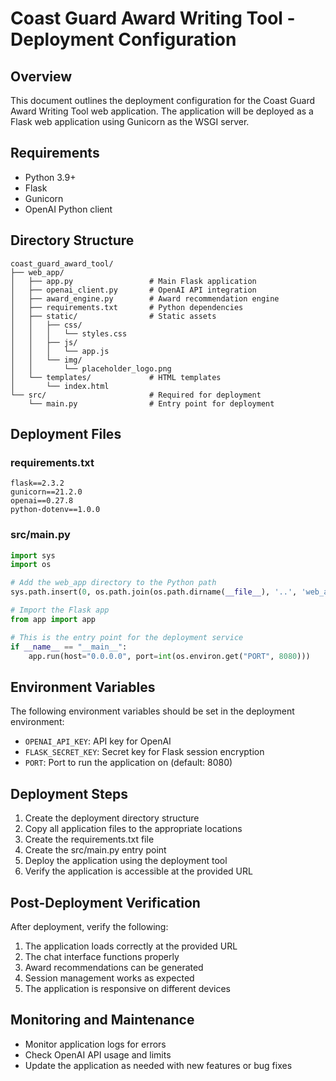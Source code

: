 # Coast Guard Award Writing Tool - Deployment Configuration

## Overview
This document outlines the deployment configuration for the Coast Guard Award Writing Tool web application. The application will be deployed as a Flask web application using Gunicorn as the WSGI server.

## Requirements
- Python 3.9+
- Flask
- Gunicorn
- OpenAI Python client

## Directory Structure
```
coast_guard_award_tool/
├── web_app/
│   ├── app.py                 # Main Flask application
│   ├── openai_client.py       # OpenAI API integration
│   ├── award_engine.py        # Award recommendation engine
│   ├── requirements.txt       # Python dependencies
│   ├── static/                # Static assets
│   │   ├── css/
│   │   │   └── styles.css
│   │   ├── js/
│   │   │   └── app.js
│   │   └── img/
│   │       └── placeholder_logo.png
│   └── templates/             # HTML templates
│       └── index.html
└── src/                       # Required for deployment
    └── main.py                # Entry point for deployment
```

## Deployment Files

### requirements.txt
```
flask==2.3.2
gunicorn==21.2.0
openai==0.27.8
python-dotenv==1.0.0
```

### src/main.py
```python
import sys
import os

# Add the web_app directory to the Python path
sys.path.insert(0, os.path.join(os.path.dirname(__file__), '..', 'web_app'))

# Import the Flask app
from app import app

# This is the entry point for the deployment service
if __name__ == "__main__":
    app.run(host="0.0.0.0", port=int(os.environ.get("PORT", 8080)))
```

## Environment Variables
The following environment variables should be set in the deployment environment:
- `OPENAI_API_KEY`: API key for OpenAI
- `FLASK_SECRET_KEY`: Secret key for Flask session encryption
- `PORT`: Port to run the application on (default: 8080)

## Deployment Steps
1. Create the deployment directory structure
2. Copy all application files to the appropriate locations
3. Create the requirements.txt file
4. Create the src/main.py entry point
5. Deploy the application using the deployment tool
6. Verify the application is accessible at the provided URL

## Post-Deployment Verification
After deployment, verify the following:
1. The application loads correctly at the provided URL
2. The chat interface functions properly
3. Award recommendations can be generated
4. Session management works as expected
5. The application is responsive on different devices

## Monitoring and Maintenance
- Monitor application logs for errors
- Check OpenAI API usage and limits
- Update the application as needed with new features or bug fixes
